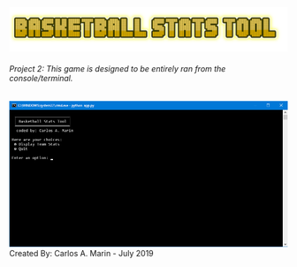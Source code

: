 
![Basketball Stats Tool](logo.png)
###### Project 2: *This game is designed to be entirely ran from the console/terminal.*
![Preview](SS.png)
        Created By: Carlos A. Marin - July 2019
